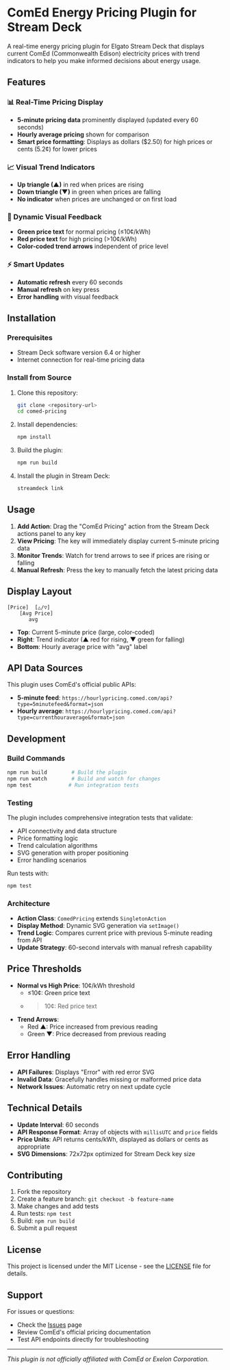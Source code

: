 # ComEd Energy Pricing Plugin for Stream Deck

A real-time energy pricing plugin for Elgato Stream Deck that displays current ComEd (Commonwealth Edison) electricity prices with trend indicators to help you make informed decisions about energy usage.

## Features

### 📊 Real-Time Pricing Display
- **5-minute pricing data** prominently displayed (updated every 60 seconds)
- **Hourly average pricing** shown for comparison
- **Smart price formatting**: Displays as dollars ($2.50) for high prices or cents (5.2¢) for lower prices

### 📈 Visual Trend Indicators
- **Up triangle (▲)** in red when prices are rising
- **Down triangle (▼)** in green when prices are falling
- **No indicator** when prices are unchanged or on first load

### 🎨 Dynamic Visual Feedback
- **Green price text** for normal pricing (≤10¢/kWh)
- **Red price text** for high pricing (>10¢/kWh)
- **Color-coded trend arrows** independent of price level

### ⚡ Smart Updates
- **Automatic refresh** every 60 seconds
- **Manual refresh** on key press
- **Error handling** with visual feedback

## Installation

### Prerequisites
- Stream Deck software version 6.4 or higher
- Internet connection for real-time pricing data

### Install from Source
1. Clone this repository:
   ```bash
   git clone <repository-url>
   cd comed-pricing
   ```

2. Install dependencies:
   ```bash
   npm install
   ```

3. Build the plugin:
   ```bash
   npm run build
   ```

4. Install the plugin in Stream Deck:
   ```bash
   streamdeck link
   ```

## Usage

1. **Add Action**: Drag the "ComEd Pricing" action from the Stream Deck actions panel to any key
2. **View Pricing**: The key will immediately display current 5-minute pricing data
3. **Monitor Trends**: Watch for trend arrows to see if prices are rising or falling
4. **Manual Refresh**: Press the key to manually fetch the latest pricing data

## Display Layout

```
[Price]  [△/▽]
    [Avg Price]
       avg
```

- **Top**: Current 5-minute price (large, color-coded)
- **Right**: Trend indicator (▲ red for rising, ▼ green for falling)
- **Bottom**: Hourly average price with "avg" label

## API Data Sources

This plugin uses ComEd's official public APIs:
- **5-minute feed**: `https://hourlypricing.comed.com/api?type=5minutefeed&format=json`
- **Hourly average**: `https://hourlypricing.comed.com/api?type=currenthouraverage&format=json`

## Development

### Build Commands
```bash
npm run build        # Build the plugin
npm run watch        # Build and watch for changes
npm test            # Run integration tests
```

### Testing
The plugin includes comprehensive integration tests that validate:
- API connectivity and data structure
- Price formatting logic
- Trend calculation algorithms
- SVG generation with proper positioning
- Error handling scenarios

Run tests with:
```bash
npm test
```

### Architecture
- **Action Class**: `ComedPricing` extends `SingletonAction`
- **Display Method**: Dynamic SVG generation via `setImage()`
- **Trend Logic**: Compares current price with previous 5-minute reading from API
- **Update Strategy**: 60-second intervals with manual refresh capability

## Price Thresholds

- **Normal vs High Price**: 10¢/kWh threshold
  - ≤10¢: Green price text
  - >10¢: Red price text
- **Trend Arrows**: 
  - Red ▲: Price increased from previous reading
  - Green ▼: Price decreased from previous reading

## Error Handling

- **API Failures**: Displays "Error" with red error SVG
- **Invalid Data**: Gracefully handles missing or malformed price data
- **Network Issues**: Automatic retry on next update cycle

## Technical Details

- **Update Interval**: 60 seconds
- **API Response Format**: Array of objects with `millisUTC` and `price` fields
- **Price Units**: API returns cents/kWh, displayed as dollars or cents as appropriate
- **SVG Dimensions**: 72x72px optimized for Stream Deck key size

## Contributing

1. Fork the repository
2. Create a feature branch: `git checkout -b feature-name`
3. Make changes and add tests
4. Run tests: `npm test`
5. Build: `npm run build`
6. Submit a pull request

## License

This project is licensed under the MIT License - see the [LICENSE](LICENSE) file for details.

## Support

For issues or questions:
- Check the [Issues](link-to-issues) page
- Review ComEd's official pricing documentation
- Test API endpoints directly for troubleshooting

---

*This plugin is not officially affiliated with ComEd or Exelon Corporation.* 